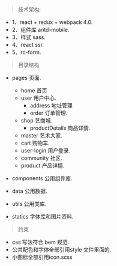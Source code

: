 
> 技术架构:
 * 1、react + redux + webpack 4.0. 
 * 2、组件库 antd-mobile.
 * 3、样式 sass.
 * 4、react ssr.
 * 5、rc-form.

> 目录结构
* pages  页面.
  * home 首页
  * user 用户中心.
    * address 地址管理
    * order 订单管理.
  * shop 艺商城.
    * productDetails 商品详情.
  * master 艺术大家.
  * cart 购物车.
  * user-login 用户登录.
  * community 社区.
  * product 产品详情.
  
* components   公用组件库.
* data   公用数据.
* utils  公用类库.
* statics  字体库和图片资料.

> 约束
* css 写法符合 bem 规范.
* 公共配色和字体全部引用style 文件里面的.
* 小图标全部引用icon.scss